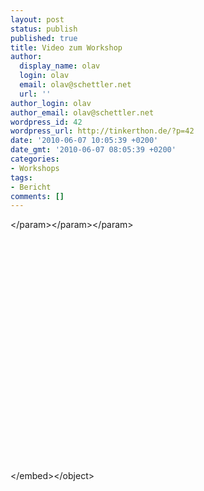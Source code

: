 ```yaml
---
layout: post
status: publish
published: true
title: Video zum Workshop
author:
  display_name: olav
  login: olav
  email: olav@schettler.net
  url: ''
author_login: olav
author_email: olav@schettler.net
wordpress_id: 42
wordpress_url: http://tinkerthon.de/?p=42
date: '2010-06-07 10:05:39 +0200'
date_gmt: '2010-06-07 08:05:39 +0200'
categories:
- Workshops
tags:
- Bericht
comments: []
---
```

<p><object width="532" height="385"><param name="movie" value="http:&#47;&#47;www.youtube.com&#47;v&#47;ctY0KcU4QSM&hl=de_DE&fs=1&"><&#47;param><param name="allowFullScreen" value="true"><&#47;param><param name="allowscriptaccess" value="always"><&#47;param><embed src="http:&#47;&#47;www.youtube.com&#47;v&#47;ctY0KcU4QSM&hl=de_DE&fs=1&" type="application&#47;x-shockwave-flash" allowscriptaccess="always" allowfullscreen="true" width="532" height="385"><&#47;embed><&#47;object></p>
